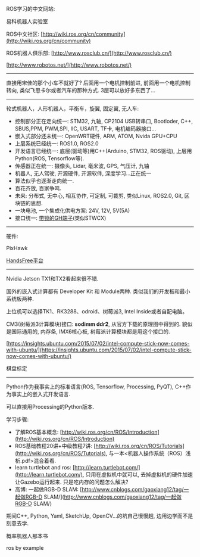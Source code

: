ROS学习的中文网站:

易科机器人实验室

ROS中文社区: [http://wiki.ros.org/cn/community](http://wiki.ros.org/cn/community)

ROS机器人俱乐部: [http://www.rosclub.cn/](http://www.rosclub.cn/)

[http://www.robotos.net/](http://www.robotos.net/)

---

直接用宋佳的那个小车不就好了? 后面用一个电机控制前进, 前面用一个电机控制转向, 类似飞思卡尔或者汽车的那种方式. 3层可以放好多东西了...

---

轮式机器人，人形机器人，平衡车，旋翼, 固定翼, 无人车:

* 控制部分正在走向统一:  STM32, 九轴, CP2104 USB转串口, Bootloder, C++, SBUS,PPM, PWM,SPI, IIC, USART, TF卡, 电机编码器接口...
* 嵌入式部分还未统一: OpenWRT硬件, ARM, ATOM, Nvida GPU+CPU
* 上层系统已经统一: ROS1.0, ROS2.0
* 开发语言已经统一: 底层\(驱动等\)用C++\(Arduino, STM32, ROS驱动\), 上层用Python\(ROS, Tensorflow等\).
* 传感器正在统一: 摄像头, Lidar, 毫米波, GPS, 气压计, 九轴
* 机器人, 无人驾驶, 开源硬件, 开源软件, 深度学习...正在统一
* 算法似乎也逐渐走向统一. 
* 百花齐放, 百家争鸣.
* 未来: 分布式, 无中心, 相互协作, 可定制, 可裁剪, 类似Linux, ROS2.0, Git, 区块链的思想.
* 一块电池, 一个集成化供电方案: 24V, 12V, 5V\(5A\)
* 接口统一: [带锁的GH端子](https://item.taobao.com/item.htm?id=39049036140&ali_refid=a3_420435_1006:1109288476:N:%E6%8E%A5%E6%8F%92%E4%BB%B6:980eed201f95721a5a6821e64b7134f0&ali_trackid=1_980eed201f95721a5a6821e64b7134f0&spm=a230r.1.1989828.23.ZRV9TX)\(类似STWCX\)

---

硬件:

PixHawk

[HandsFree平台](https://item.taobao.com/item.htm?spm=2013.1.20141002.7.6NkuYv&scm=1007.10009.70205.100200300000001&id=543431941639&pvid=946cc266-691f-4572-84a2-03520bc498f5)

---

Nvidia Jetson TX1和TX2看起来很不错.

国外的嵌入式计算都有 Developer Kit 和 Module两种. 类似我们的开发板和最小系统板两种.

上位机可以选择TK1、RK3288、odroid、树莓派3, Intel Inside或者自配电脑。

CM3\(树莓派3计算模块\)接口: **sodimm ddr2**, 从官方下载的原理图中得到的. 貌似是国际通用的, 内存条, IMX6核心板, 树莓派计算模块都是用这个接口的.

[https://insights.ubuntu.com/2015/07/02/intel-compute-stick-now-comes-with-ubuntu/](https://insights.ubuntu.com/2015/07/02/intel-compute-stick-now-comes-with-ubuntu/)

棋盘标定

---

Python作为我事实上的标准语言\(ROS, Tensorflow, Processing, PyQT\), C++作为事实上的嵌入式开发语言.

可以直接用Processing的Python版本.

学习步骤:

* 了解ROS基本概念: [http://wiki.ros.org/cn/ROS/Introduction](http://wiki.ros.org/cn/ROS/Introduction)
* ROS基础教程20讲+中级教程7讲: [http://wiki.ros.org/cn/ROS/Tutorials](http://wiki.ros.org/cn/ROS/Tutorials), 与一本&lt;机器人操作系统（ROS）浅析.pdf&gt;混合着看.
* learn turtlebot and ros: [http://learn.turtlebot.com/](http://learn.turtlebot.com/), 只用在虚拟机中就可以, 去掉虚拟机的硬件加速让Gazebo运行起来. 只是吃内存的问题怎么解决?
* 高博: 一起做RGB-D SLAM: [http://www.cnblogs.com/gaoxiang12/tag/一起做RGB-D SLAM/](http://www.cnblogs.com/gaoxiang12/tag/一起做RGB-D SLAM/)

期间C++, Python, Yaml, SketchUp, OpenCV...的坑自己慢慢趟, 边用边学而不是刻意去学.

概率机器人那本书

ros by example


